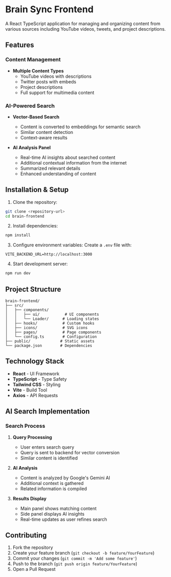 # Brain Sync Frontend

A React TypeScript application for managing and organizing content from various sources including YouTube videos, tweets, and project descriptions.

## Features

### Content Management
- **Multiple Content Types**
  - YouTube videos with descriptions
  - Twitter posts with embeds
  - Project descriptions
  - Full support for multimedia content

### AI-Powered Search
- **Vector-Based Search**
  - Content is converted to embeddings for semantic search
  - Similar content detection
  - Context-aware results

- **AI Analysis Panel**
  - Real-time AI insights about searched content
  - Additional contextual information from the internet
  - Summarized relevant details
  - Enhanced understanding of content

## Installation & Setup

1. Clone the repository:
```bash
git clone <repository-url>
cd brain-frontend
```

2. Install dependencies:
```bash
npm install
```

3. Configure environment variables:
Create a `.env` file with:
```
VITE_BACKEND_URL=http://localhost:3000
```

4. Start development server:
```bash
npm run dev
```

## Project Structure

```
brain-frontend/
├── src/
│   ├── components/
│   │   ├── ui/           # UI components
│   │   └── Loader/      # Loading states
│   ├── hooks/           # Custom hooks
│   ├── icons/           # SVG icons
│   ├── pages/           # Page components
│   └── config.ts        # Configuration
├── public/             # Static assets
└── package.json        # Dependencies
```

## Technology Stack

- **React** - UI Framework
- **TypeScript** - Type Safety
- **Tailwind CSS** - Styling
- **Vite** - Build Tool
- **Axios** - API Requests

## AI Search Implementation

### Search Process
1. **Query Processing**
   - User enters search query
   - Query is sent to backend for vector conversion
   - Similar content is identified

2. **AI Analysis**
   - Content is analyzed by Google's Gemini AI
   - Additional context is gathered
   - Related information is compiled

3. **Results Display**
   - Main panel shows matching content
   - Side panel displays AI insights
   - Real-time updates as user refines search

## Contributing

1. Fork the repository
2. Create your feature branch (`git checkout -b feature/YourFeature`)
3. Commit your changes (`git commit -m 'Add some feature'`)
4. Push to the branch (`git push origin feature/YourFeature`)
5. Open a Pull Request
